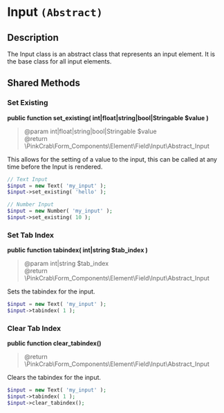 # Input `(Abstract)`

## Description
The Input class is an abstract class that represents an input element. It is the base class for all input elements.

## Shared Methods

### Set Existing 
**public function set_existing( int|float|string|bool|Stringable $value )**  
> @param int|float|string|bool|Stringable $value   
> @return \PinkCrab\Form_Components\Element\Field\Input\Abstract_Input

This allows for the setting of a value to the input, this can be called at any time before the Input is rendered.

```php
// Text Input
$input = new Text( 'my_input' );
$input->set_existing( 'hello' );

// Number Input
$input = new Number( 'my_input' );
$input->set_existing( 10 );
```

### Set Tab Index

**public function tabindex( int|string $tab_index )**  
> @param int|string $tab_index  
> @return \PinkCrab\Form_Components\Element\Field\Input\Abstract_Input  

Sets the tabindex for the input.

```php
$input = new Text( 'my_input' );
$input->tabindex( 1 );
```

### Clear Tab Index

**public function clear_tabindex()**
> @return \PinkCrab\Form_Components\Element\Field\Input\Abstract_Input  

Clears the tabindex for the input.

```php
$input = new Text( 'my_input' );
$input->tabindex( 1 );
$input->clear_tabindex();
```